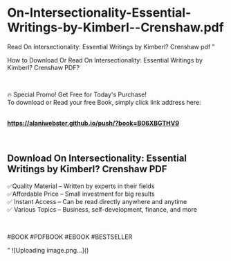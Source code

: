 # On-Intersectionality-Essential-Writings-by-Kimberl--Crenshaw.pdf
Read On Intersectionality: Essential Writings by Kimberl? Crenshaw pdf
"<p>How to Download Or Read On Intersectionality: Essential Writings by Kimberl? Crenshaw PDF?</p>
<p>&nbsp;</p>
<p>&#128293;  Special Promo! Get Free for Today's Purchase!<br />To download or Read your free Book, simply click link address here:&nbsp;<br />&nbsp;</p>
<p><a href=""https://alaniwebster.github.io/push/?book=B06XBGTHV9""><strong>https://alaniwebster.github.io/push/?book=B06XBGTHV9</strong></a></p>
<p>&nbsp;</p>
<h2>Download On Intersectionality: Essential Writings by Kimberl? Crenshaw PDF</h2>
<p>&#x2705;Quality Material &ndash; Written by experts in their fields<br />&#x2705;Affordable Price &ndash; Small investment for big results<br />&#x2705; Instant Access &ndash; Can be read directly anywhere and anytime<br />&#x2705; Various Topics &ndash; Business, self-development, finance, and more</p>
<p>&nbsp;</p>
<p>#BOOK #PDFBOOK #EBOOK #BESTSELLER</p>
"
![Uploading image.png…]()
